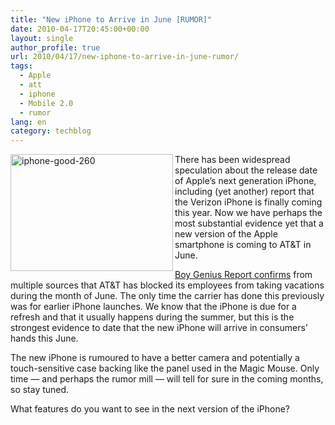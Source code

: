 ```yaml
---
title: "New iPhone to Arrive in June [RUMOR]"
date: 2010-04-17T20:45:00+00:00
layout: single
author_profile: true
url: 2010/04/17/new-iphone-to-arrive-in-june-rumor/
tags:
  - Apple
  - att
  - iphone
  - Mobile 2.0
  - rumor
lang: en
category: techblog
---
```

[<img title="iphone-good-260" border="0" alt="iphone-good-260" align="left" src="http://lh3.ggpht.com/_vaUVXcmC3OI/S8oWyQA3tCI/AAAAAAAACAg/a4u36xUKxsw/iphone-good-260_thumb%5B3%5D.jpg?imgmax=800" width="260" height="187" />](http://lh6.ggpht.com/_vaUVXcmC3OI/S8oWwDu7MbI/AAAAAAAACAc/F24i3hpRO-Q/s1600-h/iphone-good-260%5B5%5D.jpg) There has been widespread speculation about the release date of Apple’s next generation iPhone, including (yet another) report that the Verizon iPhone is finally coming this year. Now we have perhaps the most substantial evidence yet that a new version of the Apple smartphone is coming to AT&T in June. 

[Boy Genius Report confirms](http://www.boygeniusreport.com/2010/04/16/att-blocks-employees-vacations-in-june-for-iphone-launch/) from multiple sources that AT&T has blocked its employees from taking vacations during the month of June. The only time the carrier has done this previously was for earlier iPhone launches. We know that the iPhone is due for a refresh and that it usually happens during the summer, but this is the strongest evidence to date that the new iPhone will arrive in consumers’ hands this June. 

The new iPhone is rumoured to have a better camera and potentially a touch-sensitive case backing like the panel used in the Magic Mouse. Only time — and perhaps the rumor mill — will tell for sure in the coming months, so stay tuned. 

What features do you want to see in the next version of the iPhone?